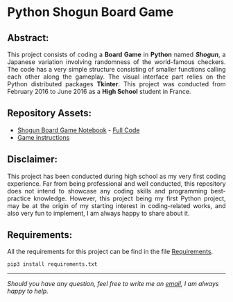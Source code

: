 #  Python Shogun Board Game 

## Abstract:

<p align="justify">This project consists of coding a <b>Board Game</b> in <b>Python</b> named <i><b>Shogun</b></i>, a Japanese variation involving randomness of the world-famous checkers. The code has a very simple structure consisting of smaller functions calling each other along the gameplay. The visual interface part relies on the Python distributed packages <b>Tkinter</b>. This project was conducted from February 2016 to June 2016 as a <b>High School</b> student in France.</p>

## Repository Assets:

- [Shogun Board Game Notebook](board-game/) - [Full Code](board-game/shogun.ipynb)
- [Game instructions](instructions/)

## Disclaimer:

<p align="justify"> This project has been conducted during high school as my very first coding experience. Far from being professional and well conducted, this repository does not intend to showcase any coding skills and programming best-practice knowledge. However, this project being my first Python project, may be at the origin of my starting interest in coding-related works, and also very fun to implement, I am always happy to share about it.</p>

## Requirements:

All the requirements for this project can be find in the file [Requirements](requirements.txt).
```
pip3 install requirements.txt
```

***

<i>Should you have any question, feel free to write me an [email](mailto:mlepicier.msc2022@ivey.ca), I am always happy to help.</i>